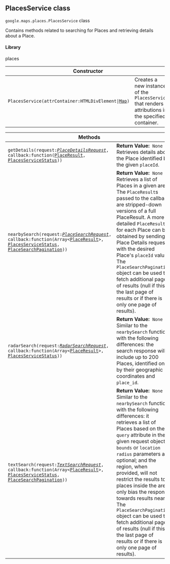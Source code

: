<h2 id="PlacesService">
PlacesService
class
</h2><p>
<code><span itemprop="path">google.maps.places</span>.<span itemprop="name">PlacesService</span></code>
class
</p><p>Contains methods related to searching for Places and retrieving details about a Place.</p><h4>Library</h4><p>places</p><table class="constructors responsive" summary="class PlacesService - Constructor">
<thead>
<tr><th colspan="2">Constructor</th>
</tr></thead>
<tbody>
<tr>
<td><code>PlacesService(attrContainer:HTMLDivElement|<a href="https://github.com/amenadiel/google-maps-documentation/blob/master/docs/Map.md">Map</a>)</code></td>
<td>Creates a new instance of the <code>PlacesService</code> that renders attributions in the specified container.</td>
</tr>
</tbody>
</table><table class="methods responsive" summary="class PlacesService - Methods">
<thead>
<tr><th colspan="2">Methods</th>
</tr></thead>
<tbody>
<tr>
<td><code>getDetails(request:<a href="https://github.com/amenadiel/google-maps-documentation/blob/master/docs/PlaceDetailsRequest.md"><em>PlaceDetailsRequest</em></a>, callback:function(<a href="https://github.com/amenadiel/google-maps-documentation/blob/master/docs/PlaceResult.md">PlaceResult</a>, <a href="https://github.com/amenadiel/google-maps-documentation/blob/master/docs/PlacesServiceStatus.md">PlacesServiceStatus</a>))</code></td>
<td><div><strong>Return Value:</strong>&nbsp; <code>None</code></div>
<div class="desc">Retrieves details about the Place identified by the given <code>placeId</code>.</div></td>
</tr>
<tr>
<td><code>nearbySearch(request:<a href="https://github.com/amenadiel/google-maps-documentation/blob/master/docs/PlaceSearchRequest.md"><em>PlaceSearchRequest</em></a>, callback:function(Array&lt;<a href="https://github.com/amenadiel/google-maps-documentation/blob/master/docs/PlaceResult.md">PlaceResult</a>&gt;, <a href="https://github.com/amenadiel/google-maps-documentation/blob/master/docs/PlacesServiceStatus.md">PlacesServiceStatus</a>,
<a href="https://github.com/amenadiel/google-maps-documentation/blob/master/docs/PlaceSearchPagination.md">PlaceSearchPagination</a>))</code></td>
<td><div><strong>Return Value:</strong>&nbsp; <code>None</code></div>
<div class="desc">Retrieves a list of Places in a given area. The <code>PlaceResult</code>s passed to the callback are stripped-down versions of a full PlaceResult. A more detailed <code>PlaceResult</code> for each Place can be obtained by sending a Place Details request with the desired Place's <code>placeId</code> value. The <code>PlaceSearchPagination</code> object can be used to fetch additional pages of results (null if this is the last page of results or if there is only one page of results).</div></td>
</tr>
<tr>
<td><code>radarSearch(request:<a href="https://github.com/amenadiel/google-maps-documentation/blob/master/docs/RadarSearchRequest.md"><em>RadarSearchRequest</em></a>, callback:function(Array&lt;<a href="https://github.com/amenadiel/google-maps-documentation/blob/master/docs/PlaceResult.md">PlaceResult</a>&gt;, <a href="https://github.com/amenadiel/google-maps-documentation/blob/master/docs/PlacesServiceStatus.md">PlacesServiceStatus</a>))</code></td>
<td><div><strong>Return Value:</strong>&nbsp; <code>None</code></div>
<div class="desc">Similar to the <code>nearbySearch</code> function, with the following differences: the search response will include up to 200 Places, identified only by their geographic coordinates and <code>place_id</code>.</div></td>
</tr>
<tr>
<td><code>textSearch(request:<a href="https://github.com/amenadiel/google-maps-documentation/blob/master/docs/TextSearchRequest.md"><em>TextSearchRequest</em></a>, callback:function(Array&lt;<a href="https://github.com/amenadiel/google-maps-documentation/blob/master/docs/PlaceResult.md">PlaceResult</a>&gt;, <a href="https://github.com/amenadiel/google-maps-documentation/blob/master/docs/PlacesServiceStatus.md">PlacesServiceStatus</a>,
<a href="https://github.com/amenadiel/google-maps-documentation/blob/master/docs/PlaceSearchPagination.md">PlaceSearchPagination</a>))</code></td>
<td><div><strong>Return Value:</strong>&nbsp; <code>None</code></div>
<div class="desc">Similar to the <code>nearbySearch</code> function, with the following differences: it retrieves a list of Places based on the <code>query</code> attribute in the given request object; <code>bounds</code> or <code>location </code> + <code>radius</code> parameters are optional; and the region, when provided, will not restrict the results to places inside the area, only bias the response towards results near it. The <code>PlaceSearchPagination</code> object can be used to fetch additional pages of results (null if this is the last page of results or if there is only one page of results).</div></td>
</tr>
</tbody>
</table>